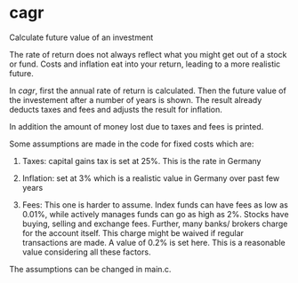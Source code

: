 # cagr
Calculate future value of an investment

The rate of return does not always reflect what you might get out of a stock or fund. Costs and inflation eat into your return, leading to a more realistic future. 

In *cagr*, first the annual rate of return is calculated. Then the future value of the investement after a number of years is shown. The result already deducts taxes and fees and adjusts the result for inflation. 

In addition the amount of money lost due to taxes and fees is printed. 

Some assumptions are made in the code for fixed costs which are:
1. Taxes: capital gains tax is set at 25%. This is the rate in Germany

2. Inflation: set at 3% which is a realistic value in Germany over past few years

3. Fees: This one is harder to assume. Index funds can have fees as low as 0.01%, while actively manages funds can go as high as 2%. Stocks have buying, selling and exchange fees. Further, many banks/ brokers charge for the account itself. This charge might be waived if regular transactions are made. 
A value of 0.2% is set here. This is a reasonable value considering all these factors. 

The assumptions can be changed in main.c.
